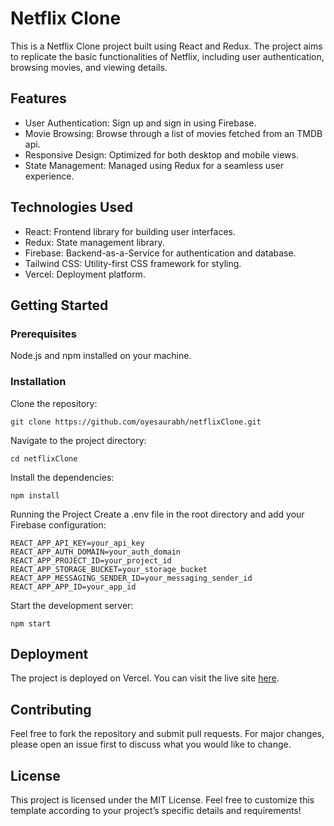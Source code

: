 # Netflix Clone

This is a Netflix Clone project built using React and Redux. The project aims to replicate the basic functionalities of Netflix, including user authentication, browsing movies, and viewing details.

## Features

- User Authentication: Sign up and sign in using Firebase.
- Movie Browsing: Browse through a list of movies fetched from an TMDB api.
- Responsive Design: Optimized for both desktop and mobile views.
- State Management: Managed using Redux for a seamless user experience.

## Technologies Used

- React: Frontend library for building user interfaces.
- Redux: State management library.
- Firebase: Backend-as-a-Service for authentication and database.
- Tailwind CSS: Utility-first CSS framework for styling.
- Vercel: Deployment platform.

## Getting Started

### Prerequisites

Node.js and npm installed on your machine.

### Installation

Clone the repository:

```
git clone https://github.com/oyesaurabh/netflixClone.git
```

Navigate to the project directory:

```
cd netflixClone
```

Install the dependencies:

```
npm install
```

Running the Project
Create a .env file in the root directory and add your Firebase configuration:

```
REACT_APP_API_KEY=your_api_key
REACT_APP_AUTH_DOMAIN=your_auth_domain
REACT_APP_PROJECT_ID=your_project_id
REACT_APP_STORAGE_BUCKET=your_storage_bucket
REACT_APP_MESSAGING_SENDER_ID=your_messaging_sender_id
REACT_APP_APP_ID=your_app_id
```

Start the development server:

```
npm start
```

## Deployment

The project is deployed on Vercel. You can visit the live site [here](https://notsaurabh-netflix.vercel.app/).

## Contributing

Feel free to fork the repository and submit pull requests. For major changes, please open an issue first to discuss what you would like to change.

## License

This project is licensed under the MIT License.
Feel free to customize this template according to your project’s specific details and requirements!
